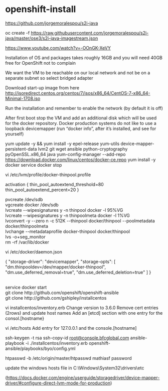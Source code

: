 # openshift-install

https://github.com/jorgemoralespou/s2i-java

oc create -f https://raw.githubusercontent.com/jorgemoralespou/s2i-java/master/ose3/s2i-java-imagestream.json



https://www.youtube.com/watch?v=-OOnGK-XeVY

 

Installation of OS and packages takes roughly 16GB and you will need 40GB free for OpenShift not to complain 
 

 

We want the VM to be reachable on our local network and not be on a separate subnet so select bridged adapter
 

Download start-up image from here http://isoredirect.centos.org/centos/7/isos/x86_64/CentOS-7-x86_64-Minimal-1708.iso
 

Run the installation and remember to enable the network (by default it is off)

After first boot stop the VM and add an additional disk which will be used for the docker repository. Docker production systems do not like to use a loopback devicemapper (run “docker info”, after it’s installed, and see for yourself)

 

 

yum update -y && yum install -y epel-release yum-utils device-mapper-persistent-data lvm2 git wget ansible python-cryptography pyOpenSSL.x86_64 java
yum-config-manager --add-repo https://download.docker.com/linux/centos/docker-ce.repo
yum install -y docker
service docker stop

vi /etc/lvm/profile/docker-thinpool.profile

activation {
  thin_pool_autoextend_threshold=80
  thin_pool_autoextend_percent=20
}

pvcreate /dev/sdb
<br/>
vgcreate docker /dev/sdb
<br/>
lvcreate --wipesignatures y -n thinpool docker -l 95%VG
<br/>
lvcreate --wipesignatures y -n thinpoolmeta docker -l 1%VG
<br/>
lvconvert -y --zero n -c 512K --thinpool docker/thinpool --poolmetadata docker/thinpoolmeta
<br/>
lvchange --metadataprofile docker-thinpool docker/thinpool
<br/>
lvs -o+seg_monitor
<br/>
rm -rf /var/lib/docker

vi /etc/docker/daemon.json

{
    "storage-driver": "devicemapper",
    "storage-opts": [
    "dm.thinpooldev=/dev/mapper/docker-thinpool",
    "dm.use_deferred_removal=true",
    "dm.use_deferred_deletion=true"
    ]
}

<br/>
service docker start
<br/>
git clone http://github.com/openshift/openshift-ansible
<br/>
git clone http://github.com/gshipley/installcentos
<br/>

vi installcentos/inventory.erb
Change version to 3.6.0
Remove cert entries (2rows) and update host names
Add an [etcd] section with one entry for the consol.[hostname}

vi /etc/hosts
Add entry for 127.0.0.1 and the console.[hostname]

ssh-keygen -t rsa
ssh-copy-id root@console.bfcglobal.com
ansible-playbook -i ./installcentos/inventory.erb openshift-ansible/playbooks/byo/config.yml


htpasswd -b /etc/origin/master/htpasswd mathiasf password

update the windows hosts file in C:\Windows\System32\drivers\etc

(https://docs.docker.com/engine/userguide/storagedriver/device-mapper-driver/#configure-direct-lvm-mode-for-production)
